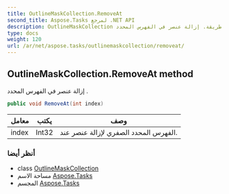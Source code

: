 ```yaml
---
title: OutlineMaskCollection.RemoveAt
second_title: Aspose.Tasks لمرجع .NET API
description: OutlineMaskCollection طريقة. إزالة عنصر في الفهرس المحدد .
type: docs
weight: 120
url: /ar/net/aspose.tasks/outlinemaskcollection/removeat/
---
```

## OutlineMaskCollection.RemoveAt method

إزالة عنصر في الفهرس المحدد .

```csharp
public void RemoveAt(int index)
```

| معامل | يكتب | وصف |
| --- | --- | --- |
| index | Int32 | الفهرس المحدد الصفري لإزالة عنصر عند. |

### أنظر أيضا

* class [OutlineMaskCollection](../)
* مساحة الاسم [Aspose.Tasks](../../outlinemaskcollection/)
* المجسم [Aspose.Tasks](../../../)


